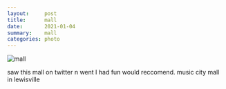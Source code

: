 ```yaml
---
layout:     post
title:      mall
date:       2021-01-04
summary:    mall
categories: photo
---
```


![mall](http://i.imgur.com/i7gJ7sDh.gif)

saw this mall on twitter n went I had fun would reccomend. music city mall in lewisville
